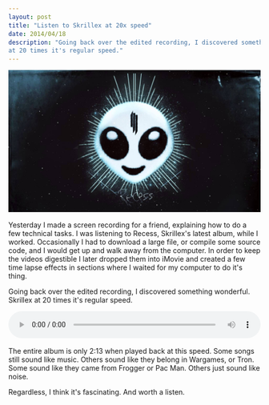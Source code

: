 ```yaml
---
layout: post
title: "Listen to Skrillex at 20x speed"
date: 2014/04/18
description: "Going back over the edited recording, I discovered something wonderful. Skrillex
at 20 times it's regular speed."
---
```


![The album cover for "Recess"](/images/blog/skrillex-at-20x/header.jpg)

Yesterday I made a screen recording for a friend, explaining how to do a few
technical tasks. I was listening to Recess, Skrillex's latest album, while I
worked. Occasionally I had to download a large file, or compile some source code,
and I would get up and walk away from the computer. In order to keep the videos
digestible I later dropped them into iMovie and created a few time lapse effects in
sections where I waited for my computer to do it's thing.

Going back over the edited recording, I discovered something wonderful. Skrillex
at 20 times it's regular speed.

<audio src="/images/blog/skrillex-at-20x/recess.mp3" controls style="width: 100%;"></audio>

The entire album is only 2:13 when played back at this speed. Some songs still
sound like music. Others sound like they belong in Wargames, or Tron. Some sound
like they came from Frogger or Pac Man. Others just sound like noise.

Regardless, I think it's fascinating. And worth a listen.
